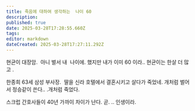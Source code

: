 ```yaml
---
title: 죽음에 대하여 생각하는  나이 60
description: 
published: true
date: 2025-03-28T17:28:55.660Z
tags: 
editor: markdown
dateCreated: 2025-03-28T17:27:11.292Z
---
```





현균이 대장암. 
아니 벌서 내  나이에. 했지만 내가 이미 60 이라.. 현균이는 한살 더 많고 . 

한종희 63세 삼성 부사장. 
딸을 신라 호텔에서 결혼시키고 살다가 죽었네.
개처럼 벌어서 정승같이 쓴다.. .개처럼 죽었다. 

스크럽 간호사들이 40년 가까이 차이가 난다. 곧. ..
인생이라. 

